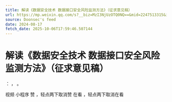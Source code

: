 ```yaml
---
title: 解读《数据安全技术 数据接口安全风险监测方法》（征求意见稿）
url: https://mp.weixin.qq.com/s?__biz=MzI3NjUzOTQ0NQ==&mid=2247513315&idx=1&sn=fa2d8eb1568a7e63f10666635bbc0fd7
source: Doonsec's feed
date: 2024-08-17
fetch_date: 2025-10-06T17:59:46.507144
---
```


# 解读《数据安全技术 数据接口安全风险监测方法》（征求意见稿）

：
，
。

视频
小程序
赞
，轻点两下取消赞
在看
，轻点两下取消在看